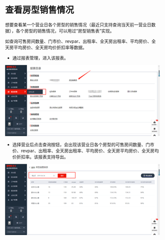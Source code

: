 # 查看房型销售情况

想要查看某一个营业日各个房型的销售情况（最近只支持查询当天前一营业日数据），各个房型的销售情况，可以用过“房型销售表”实现。

如查询可售房间数量、门市价、revpar、出租率、全天房出租率、平均房价、全天房平均房价、全天房均价折扣率等数据。

* 通过报表管理，进入该报表。

![](../../../.gitbook/assets/image%20%28394%29.png)

* 选择营业后点击查询按钮，会出现该营业日各个房型的可售房间数量、门市价、revpar、出租率、全天房出租率、平均房价、全天房平均房价、全天房均价折扣率。该报表支持导出。

![](../../../.gitbook/assets/image%20%28155%29.png)


